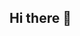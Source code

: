 ## Hi there 👋

<!--
**Neirafernando/Neirafernando** is a ✨ _special_ ✨ repository because its `README.md` (this file) appears on your GitHub profile.

Here are some ideas to get you started:

#- 🔭 I’m currently working on ...
- 🌱 I’m currently learning ...
- 👯 I’m looking to collaborate on ...
- 🤔 I’m looking for help with ...
- 💬 Ask me about ...
- 📫 How to reach me: ...
- 😄 Pronouns: ...
- ⚡ Fun fact: ...
-->

